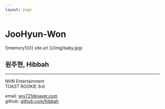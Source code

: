 ```yaml
---
layout: page
---
```


# JooHyun-Won

![memory1]({{ site.url }}/img/baby.jpg)

## 원주현, Hibbah

----

NHN Entertainment<br>
TOAST ROOKIE 3rd

email: wjy721@naver.com<br>
github: [github.com/hibbah](https://github.com/hibbah)
